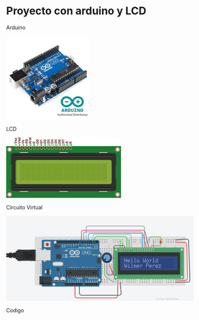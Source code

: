 # Proyecto con arduino y LCD
Arduino

<IMG SRC="Arduino.jpg">

<p>LCD</p>
<IMG SRC="LCD.jpg">

<p>Circuito Virtual</p>
<IMG SRC="Captura Circuito Virtual.PNG">

<p>Codigo</p>
<txt src=(Proyecto.txt)>

